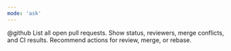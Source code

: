 ```yaml
---
mode: 'ask'
---
```

@github List all open pull requests. Show status, reviewers, merge conflicts, and CI results. Recommend actions for review, merge, or rebase.
